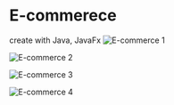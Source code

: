 # E-commerece
create with Java, JavaFx
![E-commerce 1](https://github.com/Prashant419/E-commerece/assets/97109392/65776a62-e480-4611-8e05-c952b2183129)

![E-commerce 2](https://github.com/Prashant419/E-commerece/assets/97109392/17794dab-c912-4a3f-b73a-a64b81ba8b11)

![E-commerce 3](https://github.com/Prashant419/E-commerece/assets/97109392/ad063507-2b4a-4efa-8353-3cb39114e5c8)


![E-commerce 4](https://github.com/Prashant419/E-commerece/assets/97109392/fed865dd-7816-4c75-8b33-a76173de6909)
